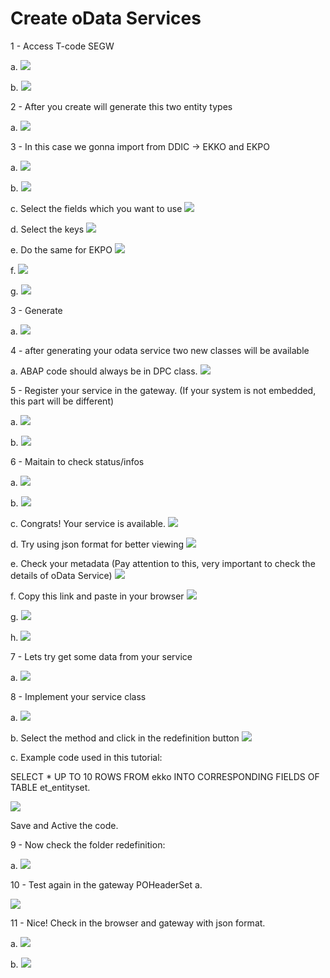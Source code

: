 # Create oData Services

1 - Access T-code SEGW

a.
![](SNAG0029.png)

b.
![](SNAG0028.png)

2 - After you create will generate this two entity types

a.
![](SNAG0027.png)

3 - In this case we gonna import from DDIC -> EKKO and EKPO 

a.
![](SNAG0026.png)

b.
![](SNAG0025.png)

c. Select the fields which you want to use
![](SNAG0024.png)

d. Select the keys
![](SNAG0023.png)

e. Do the same for EKPO
![](SNAG0022.png)

f.
![](SNAG0021.png)

g.
![](SNAG0020.png)

3 - Generate

a.
![](SNAG0019.png)

4 - after generating your odata service two new classes will be available

a. ABAP code should always be in DPC class.
![](SNAG0018.png)

5 - Register your service in the gateway. (If your system is not embedded, this part will be different)

a.
![](SNAG0017.png)

b.
![](SNAG0016.png)

6 - Maitain to check status/infos

a.
![](SNAG0015.png)

b.
![](SNAG0014.png)

c. Congrats! Your service is available.
![](SNAG0013.png)

d. Try using json format for better viewing
![](SNAG0012.png)

e. Check your metadata (Pay attention to this, very important to check the details of oData Service)
![](SNAG0011.png)

f. Copy this link and paste in your browser
![](SNAG0010.png)

g.
![](SNAG0009.png)

h.
![](SNAG0008.png)

7 - Lets try get some data from your service

a.
![](SNAG0007.png)

8 - Implement your service class

a.
![](SNAG0006.png)

b. Select the method and click in the redefinition button
![](SNAG0005.png)

c. Example code used in this tutorial:

SELECT * UP TO 10 ROWS FROM ekko INTO CORRESPONDING FIELDS OF TABLE et_entityset.

![](SNAG0004.png)

Save and Active the code.

9 - Now check the folder redefinition:

a.
![](SNAG0003.png)

10 - Test again in the gateway POHeaderSet
a.

![](SNAG0002.png)

11 - Nice! Check in the browser and gateway with json format.

a.
![](SNAG0001.png)

b.
![](SNAG0000.png)


